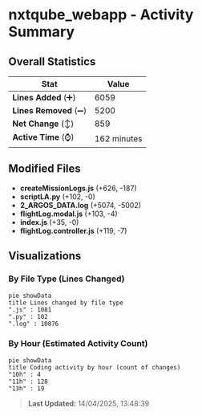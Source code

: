 # nxtqube_webapp - Activity Summary 

## Overall Statistics

| Stat                   | Value                                                             |
| ---------------------- | ----------------------------------------------------------------- |
| **Lines Added** (➕)   | 6059                                          |
| **Lines Removed** (➖) | 5200                                        |
| **Net Change** (↕)    | 859                |
| **Active Time** (⌚)   | 162 minutes |


## Modified Files
- **createMissionLogs.js** (+626, -187)
- **scriptLA.py** (+102, -0)
- **2_ARGOS_DATA.log** (+5074, -5002)
- **flightLog.modal.js** (+103, -4)
- **index.js** (+35, -0)
- **flightLog.controller.js** (+119, -7)

## Visualizations

### By File Type (Lines Changed)

```mermaid
pie showData
title Lines changed by file type
".js" : 1081
".py" : 102
".log" : 10076
```

### By Hour (Estimated Activity Count)

```mermaid
pie showData
title Coding activity by hour (count of changes)
"10h" : 4
"11h" : 128
"13h" : 19
```


> **Last Updated:** 14/04/2025, 13:48:39